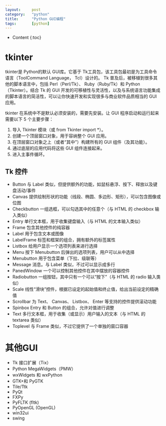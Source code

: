 ```yaml
---
layout:		post
category:	"python"
title:		"Python GUI编程"
tags:		[python]
---
```

- Content
{:toc}


# tkinter
tkinter是 Python的默认 GUI库。它基于 Tk工具包，该工具包最初是为工具命令语言（ToolCommand Language， Tcl）设计的。 Tk 普及后，被移植到很多其他的脚本语言中，包括 Perl（Perl/Tk）、 Ruby（Ruby/Tk）和 Python（Tkinter）。结合 Tk 的 GUI 开发的可移植性与灵活性，以及与系统语言功能集成的脚本语言的简洁性，可以让你快速开发和实现很多与商业软件品质相当的 GUI 应用。

tkinter 在系统中不是默认必须安装的，需要先安装。让 GUI 程序启动和运行起来需要以下 5 个主要步骤：
1. 导入 Tkinter 模块（或 from Tkinter import *）。
2. 创建一个顶层窗口对象，用于容纳整个 GUI 应用。
3. 在顶层窗口对象之上（或者“其中”）构建所有的 GUI 组件（及其功能）。
4. 通过底层的应用代码将这些 GUI 组件连接起来。
5. 进入主事件循环。

## Tk 控件
- Button 与 Label 类似，但提供额外的功能，如鼠标悬浮、按下、释放以及键盘活动/事件
- Canvas 提供绘制形状的功能（线段、椭圆、多边形、矩形），可以包含图像或位图
- Checkbutton 一组选框，可以勾选其中的任意个（与 HTML 的 checkbox 输入类似）
- Entry 单行文本框，用于收集键盘输入（与 HTML 的文本输入类似）
- Frame 包含其他控件的纯容器
- Label 用于包含文本或图像
- LabelFrame 标签和框架的组合，拥有额外的标签属性
- Listbox 给用户显示一个选项列表来进行选择
- Menu 按下 Menubutton 后弹出的选项列表，用户可以从中选择
- Menubutton 用于包含菜单（下拉、级联等）
- Message 消息。与 Label 类似，不过可以显示成多行
- PanedWindow 一个可以控制其他控件在其中摆放的容器控件
- Radiobutton 一组按钮，其中只有一个可以“按下”（与 HTML 的 radio 输入类似）
- Scale 线性“滑块”控件，根据已设定的起始值和终止值，给出当前设定的精确值
- Scrollbar 为 Text、 Canvas、 Listbox、 Enter 等支持的控件提供滚动功能
- Spinbox Entry 和 Button 的组合，允许对值进行调整
- Text 多行文本框，用于收集（或显示）用户输入的文本（与 HTML 的 textarea 类似）
- Toplevel 与 Frame 类似，不过它提供了一个单独的窗口容器


# 其他GUI
- Tk 接口扩展（Tix）
- Python MegaWidgets（PMW）
- wxWidgets 和 wxPython
- GTK+和 PyGTK
- Tile/Ttk
- PyQt
- FXPy
- PyFLTK (fltk)
- PyOpenGL (OpenGL)
- win32ui
- swing